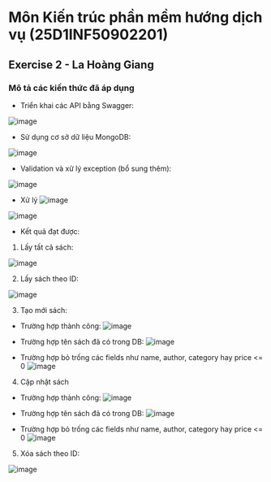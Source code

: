 # Môn Kiến trúc phần mềm hướng dịch vụ (25D1INF50902201)

## Exercise 2 - La Hoàng Giang

### Mô tả các kiến thức đã áp dụng 

- Triển khai các API bằng Swagger:
  
![image](https://github.com/user-attachments/assets/43a74e97-ce23-45f4-91df-3a9961dacbe6)

- Sử dụng cơ sở dữ liệu MongoDB:

![image](https://github.com/user-attachments/assets/17cbacf0-57fc-4264-ba6e-21f495d95de3)

- Validation và xử lý exception (bổ sung thêm):

![image](https://github.com/user-attachments/assets/190633f2-2a36-4232-b8e4-e18a122048c8)

-   Xử lý
![image](https://github.com/user-attachments/assets/1d99a22a-0dca-47ed-9ab9-b46e51130278)

![image](https://github.com/user-attachments/assets/5981965d-34db-49f2-a672-8edf320cbc1f)




- Kết quả đạt được:
1. Lấy tất cả sách:
   
![image](https://github.com/user-attachments/assets/698b0789-59a0-4c94-8cd0-53d5cfea2775)

2. Lấy sách theo ID:
   
![image](https://github.com/user-attachments/assets/07d7ba0d-44fd-4d87-a00f-6ecc3d484fc4)

3. Tạo mới sách:
   
- Trường hợp thành công:
![image](https://github.com/user-attachments/assets/5569a925-ea00-4c2d-a4f9-fd8cff8addf8)

- Trường hợp tên sách đã có trong DB:
![image](https://github.com/user-attachments/assets/10832026-4220-4af5-8af2-cf60ab2325c8)

- Trường hợp bỏ trống các fields như name, author, category hay price <= 0
![image](https://github.com/user-attachments/assets/15522218-8b5d-428a-92da-91b8edc8bffd)

4. Cập nhật sách

- Trường hợp thành công:
![image](https://github.com/user-attachments/assets/fdfbd4f1-e2f7-45fe-9aae-4a6b973b2fc2)

- Trường hợp tên sách đã có trong DB:
![image](https://github.com/user-attachments/assets/5260c05a-9081-47b3-92dc-0e058501e34f)

- Trường hợp bỏ trống các fields như name, author, category hay price <= 0
![image](https://github.com/user-attachments/assets/fa08e407-880d-4e27-bf35-e31163647046)

5. Xóa sách theo ID:

![image](https://github.com/user-attachments/assets/c35e32e2-1eb9-40c8-8451-530dd593d488)





